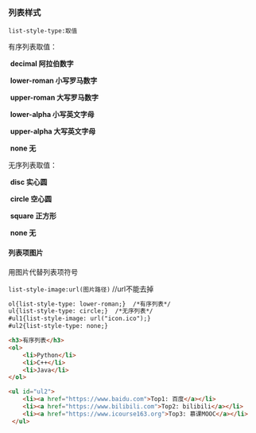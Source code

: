 ### 列表样式

`list-style-type:取值`

有序列表取值：

​    **decimal 阿拉伯数字**

​    **lower-roman 小写罗马数字**

​    **upper-roman 大写罗马数字**

​    **lower-alpha 小写英文字母**

​    **upper-alpha 大写英文字母**

​    **none 无**

无序列表取值：

​    **disc 实心圆**

​    **circle 空心圆**

​    **square 正方形**

​    **none 无**



#### 列表项图片

用图片代替列表项符号

`list-style-image:url(图片路径)`      //url不能去掉



```html
ol{list-style-type: lower-roman;}  /*有序列表*/
ul{list-style-type: circle;}  /*无序列表*/
#ul1{list-style-image: url("icon.ico");}
#ul2{list-style-type: none;}

<h3>有序列表</h3>
<ol>
    <li>Python</li>
    <li>C++</li>
    <li>Java</li>
</ol>

<ul id="ul2">
    <li><a href="https://www.baidu.com">Top1: 百度</a></li>
    <li><a href="https://www.bilibili.com">Top2: bilibili</a></li>
    <li><a href="https://www.icourse163.org">Top3: 慕课MOOC</a></li>
 </ul>
```

